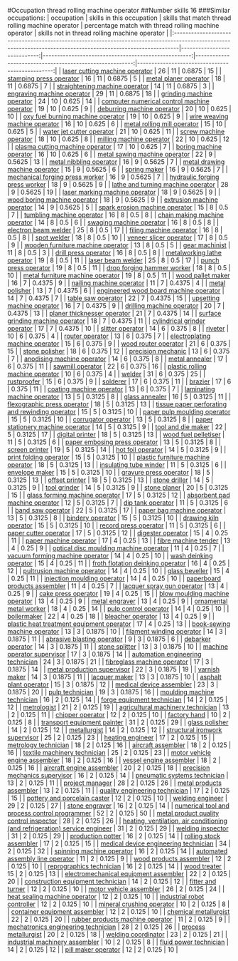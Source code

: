 #Occupation thread rolling machine operator
##Number skills 16
###Similar occupations:
| occupation                                                                                                                                                    |   skills in this occupation |   skills that match thread rolling machine operator |   percentage match with thread rolling machine operator |   skills not in thread rolling machine operator |
|:--------------------------------------------------------------------------------------------------------------------------------------------------------------|----------------------------:|----------------------------------------------------:|--------------------------------------------------------:|------------------------------------------------:|
| [laser cutting machine operator](laser_cutting_machine_operator.md)                                                                                           |                          26 |                                                  11 |                                                  0.6875 |                                              15 |
| [stamping press operator](stamping_press_operator.md)                                                                                                         |                          16 |                                                  11 |                                                  0.6875 |                                               5 |
| [metal planer operator](metal_planer_operator.md)                                                                                                             |                          18 |                                                  11 |                                                  0.6875 |                                               7 |
| [straightening machine operator](straightening_machine_operator.md)                                                                                           |                          14 |                                                  11 |                                                  0.6875 |                                               3 |
| [engraving machine operator](engraving_machine_operator.md)                                                                                                   |                          29 |                                                  11 |                                                  0.6875 |                                              18 |
| [grinding machine operator](grinding_machine_operator.md)                                                                                                     |                          24 |                                                  10 |                                                  0.625  |                                              14 |
| [computer numerical control machine operator](computer_numerical_control_machine_operator.md)                                                                 |                          19 |                                                  10 |                                                  0.625  |                                               9 |
| [deburring machine operator](deburring_machine_operator.md)                                                                                                   |                          20 |                                                  10 |                                                  0.625  |                                              10 |
| [oxy fuel burning machine operator](oxy_fuel_burning_machine_operator.md)                                                                                     |                          19 |                                                  10 |                                                  0.625  |                                               9 |
| [wire weaving machine operator](wire_weaving_machine_operator.md)                                                                                             |                          16 |                                                  10 |                                                  0.625  |                                               6 |
| [metal rolling mill operator](metal_rolling_mill_operator.md)                                                                                                 |                          15 |                                                  10 |                                                  0.625  |                                               5 |
| [water jet cutter operator](water_jet_cutter_operator.md)                                                                                                     |                          21 |                                                  10 |                                                  0.625  |                                              11 |
| [screw machine operator](screw_machine_operator.md)                                                                                                           |                          18 |                                                  10 |                                                  0.625  |                                               8 |
| [milling machine operator](milling_machine_operator.md)                                                                                                       |                          22 |                                                  10 |                                                  0.625  |                                              12 |
| [plasma cutting machine operator](plasma_cutting_machine_operator.md)                                                                                         |                          17 |                                                  10 |                                                  0.625  |                                               7 |
| [boring machine operator](boring_machine_operator.md)                                                                                                         |                          16 |                                                  10 |                                                  0.625  |                                               6 |
| [metal sawing machine operator](metal_sawing_machine_operator.md)                                                                                             |                          22 |                                                   9 |                                                  0.5625 |                                              13 |
| [metal nibbling operator](metal_nibbling_operator.md)                                                                                                         |                          16 |                                                   9 |                                                  0.5625 |                                               7 |
| [metal drawing machine operator](metal_drawing_machine_operator.md)                                                                                           |                          15 |                                                   9 |                                                  0.5625 |                                               6 |
| [spring maker](spring_maker.md)                                                                                                                               |                          16 |                                                   9 |                                                  0.5625 |                                               7 |
| [mechanical forging press worker](mechanical_forging_press_worker.md)                                                                                         |                          16 |                                                   9 |                                                  0.5625 |                                               7 |
| [hydraulic forging press worker](hydraulic_forging_press_worker.md)                                                                                           |                          18 |                                                   9 |                                                  0.5625 |                                               9 |
| [lathe and turning machine operator](lathe_and_turning_machine_operator.md)                                                                                   |                          28 |                                                   9 |                                                  0.5625 |                                              19 |
| [laser marking machine operator](laser_marking_machine_operator.md)                                                                                           |                          18 |                                                   9 |                                                  0.5625 |                                               9 |
| [wood boring machine operator](wood_boring_machine_operator.md)                                                                                               |                          18 |                                                   9 |                                                  0.5625 |                                               9 |
| [extrusion machine operator](extrusion_machine_operator.md)                                                                                                   |                          14 |                                                   9 |                                                  0.5625 |                                               5 |
| [spark erosion machine operator](spark_erosion_machine_operator.md)                                                                                           |                          15 |                                                   8 |                                                  0.5    |                                               7 |
| [tumbling machine operator](tumbling_machine_operator.md)                                                                                                     |                          16 |                                                   8 |                                                  0.5    |                                               8 |
| [chain making machine operator](chain_making_machine_operator.md)                                                                                             |                          14 |                                                   8 |                                                  0.5    |                                               6 |
| [swaging machine operator](swaging_machine_operator.md)                                                                                                       |                          16 |                                                   8 |                                                  0.5    |                                               8 |
| [electron beam welder](electron_beam_welder.md)                                                                                                               |                          25 |                                                   8 |                                                  0.5    |                                              17 |
| [filing machine operator](filing_machine_operator.md)                                                                                                         |                          16 |                                                   8 |                                                  0.5    |                                               8 |
| [spot welder](spot_welder.md)                                                                                                                                 |                          18 |                                                   8 |                                                  0.5    |                                              10 |
| [veneer slicer operator](veneer_slicer_operator.md)                                                                                                           |                          17 |                                                   8 |                                                  0.5    |                                               9 |
| [wooden furniture machine operator](wooden_furniture_machine_operator.md)                                                                                     |                          13 |                                                   8 |                                                  0.5    |                                               5 |
| [gear machinist](gear_machinist.md)                                                                                                                           |                          11 |                                                   8 |                                                  0.5    |                                               3 |
| [drill press operator](drill_press_operator.md)                                                                                                               |                          16 |                                                   8 |                                                  0.5    |                                               8 |
| [metalworking lathe operator](metalworking_lathe_operator.md)                                                                                                 |                          19 |                                                   8 |                                                  0.5    |                                              11 |
| [laser beam welder](laser_beam_welder.md)                                                                                                                     |                          25 |                                                   8 |                                                  0.5    |                                              17 |
| [punch press operator](punch_press_operator.md)                                                                                                               |                          19 |                                                   8 |                                                  0.5    |                                              11 |
| [drop forging hammer worker](drop_forging_hammer_worker.md)                                                                                                   |                          18 |                                                   8 |                                                  0.5    |                                              10 |
| [metal furniture machine operator](metal_furniture_machine_operator.md)                                                                                       |                          19 |                                                   8 |                                                  0.5    |                                              11 |
| [wood pallet maker](wood_pallet_maker.md)                                                                                                                     |                          16 |                                                   7 |                                                  0.4375 |                                               9 |
| [nailing machine operator](nailing_machine_operator.md)                                                                                                       |                          11 |                                                   7 |                                                  0.4375 |                                               4 |
| [metal polisher](metal_polisher.md)                                                                                                                           |                          13 |                                                   7 |                                                  0.4375 |                                               6 |
| [engineered wood board machine operator](engineered_wood_board_machine_operator.md)                                                                           |                          14 |                                                   7 |                                                  0.4375 |                                               7 |
| [table saw operator](table_saw_operator.md)                                                                                                                   |                          22 |                                                   7 |                                                  0.4375 |                                              15 |
| [upsetting machine operator](upsetting_machine_operator.md)                                                                                                   |                          16 |                                                   7 |                                                  0.4375 |                                               9 |
| [drilling machine operator](drilling_machine_operator.md)                                                                                                     |                          20 |                                                   7 |                                                  0.4375 |                                              13 |
| [planer thicknesser operator](planer_thicknesser_operator.md)                                                                                                 |                          21 |                                                   7 |                                                  0.4375 |                                              14 |
| [surface grinding machine operator](surface_grinding_machine_operator.md)                                                                                     |                          18 |                                                   7 |                                                  0.4375 |                                              11 |
| [cylindrical grinder operator](cylindrical_grinder_operator.md)                                                                                               |                          17 |                                                   7 |                                                  0.4375 |                                              10 |
| [slitter operator](slitter_operator.md)                                                                                                                       |                          14 |                                                   6 |                                                  0.375  |                                               8 |
| [riveter](riveter.md)                                                                                                                                         |                          10 |                                                   6 |                                                  0.375  |                                               4 |
| [router operator](router_operator.md)                                                                                                                         |                          13 |                                                   6 |                                                  0.375  |                                               7 |
| [electroplating machine operator](electroplating_machine_operator.md)                                                                                         |                          15 |                                                   6 |                                                  0.375  |                                               9 |
| [wood router operator](wood_router_operator.md)                                                                                                               |                          21 |                                                   6 |                                                  0.375  |                                              15 |
| [stone polisher](stone_polisher.md)                                                                                                                           |                          18 |                                                   6 |                                                  0.375  |                                              12 |
| [precision mechanic](precision_mechanic.md)                                                                                                                   |                          13 |                                                   6 |                                                  0.375  |                                               7 |
| [anodising machine operator](anodising_machine_operator.md)                                                                                                   |                          14 |                                                   6 |                                                  0.375  |                                               8 |
| [metal annealer](metal_annealer.md)                                                                                                                           |                          17 |                                                   6 |                                                  0.375  |                                              11 |
| [sawmill operator](sawmill_operator.md)                                                                                                                       |                          22 |                                                   6 |                                                  0.375  |                                              16 |
| [plastic rolling machine operator](plastic_rolling_machine_operator.md)                                                                                       |                          10 |                                                   6 |                                                  0.375  |                                               4 |
| [welder](welder.md)                                                                                                                                           |                          31 |                                                   6 |                                                  0.375  |                                              25 |
| [rustproofer](rustproofer.md)                                                                                                                                 |                          15 |                                                   6 |                                                  0.375  |                                               9 |
| [solderer](solderer.md)                                                                                                                                       |                          17 |                                                   6 |                                                  0.375  |                                              11 |
| [brazier](brazier.md)                                                                                                                                         |                          17 |                                                   6 |                                                  0.375  |                                              11 |
| [coating machine operator](coating_machine_operator.md)                                                                                                       |                          13 |                                                   6 |                                                  0.375  |                                               7 |
| [laminating machine operator](laminating_machine_operator.md)                                                                                                 |                          13 |                                                   5 |                                                  0.3125 |                                               8 |
| [glass annealer](glass_annealer.md)                                                                                                                           |                          16 |                                                   5 |                                                  0.3125 |                                              11 |
| [flexographic press operator](flexographic_press_operator.md)                                                                                                 |                          18 |                                                   5 |                                                  0.3125 |                                              13 |
| [tissue paper perforating and rewinding operator](tissue_paper_perforating_and_rewinding_operator.md)                                                         |                          15 |                                                   5 |                                                  0.3125 |                                              10 |
| [paper pulp moulding operator](paper_pulp_moulding_operator.md)                                                                                               |                          15 |                                                   5 |                                                  0.3125 |                                              10 |
| [corrugator operator](corrugator_operator.md)                                                                                                                 |                          13 |                                                   5 |                                                  0.3125 |                                               8 |
| [paper stationery machine operator](paper_stationery_machine_operator.md)                                                                                     |                          14 |                                                   5 |                                                  0.3125 |                                               9 |
| [tool and die maker](tool_and_die_maker.md)                                                                                                                   |                          22 |                                                   5 |                                                  0.3125 |                                              17 |
| [digital printer](digital_printer.md)                                                                                                                         |                          18 |                                                   5 |                                                  0.3125 |                                              13 |
| [wood fuel pelletiser](wood_fuel_pelletiser.md)                                                                                                               |                          11 |                                                   5 |                                                  0.3125 |                                               6 |
| [paper embosing press operator](paper_embosing_press_operator.md)                                                                                             |                          13 |                                                   5 |                                                  0.3125 |                                               8 |
| [screen printer](screen_printer.md)                                                                                                                           |                          19 |                                                   5 |                                                  0.3125 |                                              14 |
| [hot foil operator](hot_foil_operator.md)                                                                                                                     |                          14 |                                                   5 |                                                  0.3125 |                                               9 |
| [print folding operator](print_folding_operator.md)                                                                                                           |                          15 |                                                   5 |                                                  0.3125 |                                              10 |
| [plastic furniture machine operator](plastic_furniture_machine_operator.md)                                                                                   |                          18 |                                                   5 |                                                  0.3125 |                                              13 |
| [insulating tube winder](insulating_tube_winder.md)                                                                                                           |                          11 |                                                   5 |                                                  0.3125 |                                               6 |
| [envelope maker](envelope_maker.md)                                                                                                                           |                          15 |                                                   5 |                                                  0.3125 |                                              10 |
| [gravure press operator](gravure_press_operator.md)                                                                                                           |                          18 |                                                   5 |                                                  0.3125 |                                              13 |
| [offset printer](offset_printer.md)                                                                                                                           |                          18 |                                                   5 |                                                  0.3125 |                                              13 |
| [stone driller](stone_driller.md)                                                                                                                             |                          14 |                                                   5 |                                                  0.3125 |                                               9 |
| [tool grinder](tool_grinder.md)                                                                                                                               |                          14 |                                                   5 |                                                  0.3125 |                                               9 |
| [stone planer](stone_planer.md)                                                                                                                               |                          20 |                                                   5 |                                                  0.3125 |                                              15 |
| [glass forming machine operator](glass_forming_machine_operator.md)                                                                                           |                          17 |                                                   5 |                                                  0.3125 |                                              12 |
| [absorbent pad machine operator](absorbent_pad_machine_operator.md)                                                                                           |                          12 |                                                   5 |                                                  0.3125 |                                               7 |
| [dip tank operator](dip_tank_operator.md)                                                                                                                     |                          11 |                                                   5 |                                                  0.3125 |                                               6 |
| [band saw operator](band_saw_operator.md)                                                                                                                     |                          22 |                                                   5 |                                                  0.3125 |                                              17 |
| [paper bag machine operator](paper_bag_machine_operator.md)                                                                                                   |                          13 |                                                   5 |                                                  0.3125 |                                               8 |
| [bindery operator](bindery_operator.md)                                                                                                                       |                          15 |                                                   5 |                                                  0.3125 |                                              10 |
| [drawing kiln operator](drawing_kiln_operator.md)                                                                                                             |                          15 |                                                   5 |                                                  0.3125 |                                              10 |
| [record press operator](record_press_operator.md)                                                                                                             |                          11 |                                                   5 |                                                  0.3125 |                                               6 |
| [paper cutter operator](paper_cutter_operator.md)                                                                                                             |                          17 |                                                   5 |                                                  0.3125 |                                              12 |
| [digester operator](digester_operator.md)                                                                                                                     |                          15 |                                                   4 |                                                  0.25   |                                              11 |
| [paper machine operator](paper_machine_operator.md)                                                                                                           |                          17 |                                                   4 |                                                  0.25   |                                              13 |
| [fibre machine tender](fibre_machine_tender.md)                                                                                                               |                          13 |                                                   4 |                                                  0.25   |                                               9 |
| [optical disc moulding machine operator](optical_disc_moulding_machine_operator.md)                                                                           |                          11 |                                                   4 |                                                  0.25   |                                               7 |
| [vacuum forming machine operator](vacuum_forming_machine_operator.md)                                                                                         |                          14 |                                                   4 |                                                  0.25   |                                              10 |
| [wash deinking operator](wash_deinking_operator.md)                                                                                                           |                          15 |                                                   4 |                                                  0.25   |                                              11 |
| [froth flotation deinking operator](froth_flotation_deinking_operator.md)                                                                                     |                          16 |                                                   4 |                                                  0.25   |                                              12 |
| [pultrusion machine operator](pultrusion_machine_operator.md)                                                                                                 |                          14 |                                                   4 |                                                  0.25   |                                              10 |
| [glass beveller](glass_beveller.md)                                                                                                                           |                          15 |                                                   4 |                                                  0.25   |                                              11 |
| [injection moulding operator](injection_moulding_operator.md)                                                                                                 |                          14 |                                                   4 |                                                  0.25   |                                              10 |
| [paperboard products assembler](paperboard_products_assembler.md)                                                                                             |                          11 |                                                   4 |                                                  0.25   |                                               7 |
| [lacquer spray gun operator](lacquer_spray_gun_operator.md)                                                                                                   |                          13 |                                                   4 |                                                  0.25   |                                               9 |
| [cake press operator](cake_press_operator.md)                                                                                                                 |                          19 |                                                   4 |                                                  0.25   |                                              15 |
| [blow moulding machine operator](blow_moulding_machine_operator.md)                                                                                           |                          13 |                                                   4 |                                                  0.25   |                                               9 |
| [metal engraver](metal_engraver.md)                                                                                                                           |                          13 |                                                   4 |                                                  0.25   |                                               9 |
| [ornamental metal worker](ornamental_metal_worker.md)                                                                                                         |                          18 |                                                   4 |                                                  0.25   |                                              14 |
| [pulp control operator](pulp_control_operator.md)                                                                                                             |                          14 |                                                   4 |                                                  0.25   |                                              10 |
| [boilermaker](boilermaker.md)                                                                                                                                 |                          22 |                                                   4 |                                                  0.25   |                                              18 |
| [bleacher operator](bleacher_operator.md)                                                                                                                     |                          13 |                                                   4 |                                                  0.25   |                                               9 |
| [plastic heat treatment equipment operator](plastic_heat_treatment_equipment_operator.md)                                                                     |                          17 |                                                   4 |                                                  0.25   |                                              13 |
| [book-sewing machine operator](book-sewing_machine_operator.md)                                                                                               |                          13 |                                                   3 |                                                  0.1875 |                                              10 |
| [filament winding operator](filament_winding_operator.md)                                                                                                     |                          14 |                                                   3 |                                                  0.1875 |                                              11 |
| [abrasive blasting operator](abrasive_blasting_operator.md)                                                                                                   |                           9 |                                                   3 |                                                  0.1875 |                                               6 |
| [debarker operator](debarker_operator.md)                                                                                                                     |                          14 |                                                   3 |                                                  0.1875 |                                              11 |
| [stone splitter](stone_splitter.md)                                                                                                                           |                          13 |                                                   3 |                                                  0.1875 |                                              10 |
| [machine operator supervisor](machine_operator_supervisor.md)                                                                                                 |                          17 |                                                   3 |                                                  0.1875 |                                              14 |
| [automation engineering technician](automation_engineering_technician.md)                                                                                     |                          24 |                                                   3 |                                                  0.1875 |                                              21 |
| [fibreglass machine operator](fibreglass_machine_operator.md)                                                                                                 |                          17 |                                                   3 |                                                  0.1875 |                                              14 |
| [metal production supervisor](metal_production_supervisor.md)                                                                                                 |                          22 |                                                   3 |                                                  0.1875 |                                              19 |
| [varnish maker](varnish_maker.md)                                                                                                                             |                          14 |                                                   3 |                                                  0.1875 |                                              11 |
| [lacquer maker](lacquer_maker.md)                                                                                                                             |                          13 |                                                   3 |                                                  0.1875 |                                              10 |
| [asphalt plant operator](asphalt_plant_operator.md)                                                                                                           |                          15 |                                                   3 |                                                  0.1875 |                                              12 |
| [medical device assembler](medical_device_assembler.md)                                                                                                       |                          23 |                                                   3 |                                                  0.1875 |                                              20 |
| [pulp technician](pulp_technician.md)                                                                                                                         |                          19 |                                                   3 |                                                  0.1875 |                                              16 |
| [moulding machine technician](moulding_machine_technician.md)                                                                                                 |                          16 |                                                   2 |                                                  0.125  |                                              14 |
| [forge equipment technician](forge_equipment_technician.md)                                                                                                   |                          14 |                                                   2 |                                                  0.125  |                                              12 |
| [metrologist](metrologist.md)                                                                                                                                 |                          21 |                                                   2 |                                                  0.125  |                                              19 |
| [agricultural machinery technician](agricultural_machinery_technician.md)                                                                                     |                          13 |                                                   2 |                                                  0.125  |                                              11 |
| [chipper operator](chipper_operator.md)                                                                                                                       |                          12 |                                                   2 |                                                  0.125  |                                              10 |
| [factory hand](factory_hand.md)                                                                                                                               |                          10 |                                                   2 |                                                  0.125  |                                               8 |
| [transport equipment painter](transport_equipment_painter.md)                                                                                                 |                          31 |                                                   2 |                                                  0.125  |                                              29 |
| [glass polisher](glass_polisher.md)                                                                                                                           |                          14 |                                                   2 |                                                  0.125  |                                              12 |
| [metallurgist](metallurgist.md)                                                                                                                               |                          14 |                                                   2 |                                                  0.125  |                                              12 |
| [structural ironwork supervisor](structural_ironwork_supervisor.md)                                                                                           |                          25 |                                                   2 |                                                  0.125  |                                              23 |
| [heating engineer](heating_engineer.md)                                                                                                                       |                          17 |                                                   2 |                                                  0.125  |                                              15 |
| [metrology technician](metrology_technician.md)                                                                                                               |                          18 |                                                   2 |                                                  0.125  |                                              16 |
| [aircraft assembler](aircraft_assembler.md)                                                                                                                   |                          18 |                                                   2 |                                                  0.125  |                                              16 |
| [textile machinery technician](textile_machinery_technician.md)                                                                                               |                          25 |                                                   2 |                                                  0.125  |                                              23 |
| [motor vehicle engine assembler](motor_vehicle_engine_assembler.md)                                                                                           |                          18 |                                                   2 |                                                  0.125  |                                              16 |
| [vessel engine assembler](vessel_engine_assembler.md)                                                                                                         |                          18 |                                                   2 |                                                  0.125  |                                              16 |
| [aircraft engine assembler](aircraft_engine_assembler.md)                                                                                                     |                          20 |                                                   2 |                                                  0.125  |                                              18 |
| [precision mechanics supervisor](precision_mechanics_supervisor.md)                                                                                           |                          16 |                                                   2 |                                                  0.125  |                                              14 |
| [pneumatic systems technician](pneumatic_systems_technician.md)                                                                                               |                          13 |                                                   2 |                                                  0.125  |                                              11 |
| [project manager](project_manager.md)                                                                                                                         |                          28 |                                                   2 |                                                  0.125  |                                              26 |
| [metal products assembler](metal_products_assembler.md)                                                                                                       |                          13 |                                                   2 |                                                  0.125  |                                              11 |
| [quality engineering technician](quality_engineering_technician.md)                                                                                           |                          17 |                                                   2 |                                                  0.125  |                                              15 |
| [pottery and porcelain caster](pottery_and_porcelain_caster.md)                                                                                               |                          12 |                                                   2 |                                                  0.125  |                                              10 |
| [welding engineer](welding_engineer.md)                                                                                                                       |                          29 |                                                   2 |                                                  0.125  |                                              27 |
| [stone engraver](stone_engraver.md)                                                                                                                           |                          16 |                                                   2 |                                                  0.125  |                                              14 |
| [numerical tool and process control programmer](numerical_tool_and_process_control_programmer.md)                                                             |                          52 |                                                   2 |                                                  0.125  |                                              50 |
| [metal product quality control inspector](metal_product_quality_control_inspector.md)                                                                         |                          28 |                                                   2 |                                                  0.125  |                                              26 |
| [heating, ventilation, air conditioning (and refrigeration) service engineer](heating,_ventilation,_air_conditioning_(and_refrigeration)_service_engineer.md) |                          31 |                                                   2 |                                                  0.125  |                                              29 |
| [welding inspector](welding_inspector.md)                                                                                                                     |                          31 |                                                   2 |                                                  0.125  |                                              29 |
| [production potter](production_potter.md)                                                                                                                     |                          16 |                                                   2 |                                                  0.125  |                                              14 |
| [rolling stock assembler](rolling_stock_assembler.md)                                                                                                         |                          17 |                                                   2 |                                                  0.125  |                                              15 |
| [medical device engineering technician](medical_device_engineering_technician.md)                                                                             |                          34 |                                                   2 |                                                  0.125  |                                              32 |
| [spinning machine operator](spinning_machine_operator.md)                                                                                                     |                          16 |                                                   2 |                                                  0.125  |                                              14 |
| [automated assembly line operator](automated_assembly_line_operator.md)                                                                                       |                          11 |                                                   2 |                                                  0.125  |                                               9 |
| [wood products assembler](wood_products_assembler.md)                                                                                                         |                          12 |                                                   2 |                                                  0.125  |                                              10 |
| [reprographics technician](reprographics_technician.md)                                                                                                       |                          16 |                                                   2 |                                                  0.125  |                                              14 |
| [wood treater](wood_treater.md)                                                                                                                               |                          15 |                                                   2 |                                                  0.125  |                                              13 |
| [electromechanical equipment assembler](electromechanical_equipment_assembler.md)                                                                             |                          22 |                                                   2 |                                                  0.125  |                                              20 |
| [construction equipment technician](construction_equipment_technician.md)                                                                                     |                          14 |                                                   2 |                                                  0.125  |                                              12 |
| [fitter and turner](fitter_and_turner.md)                                                                                                                     |                          12 |                                                   2 |                                                  0.125  |                                              10 |
| [motor vehicle assembler](motor_vehicle_assembler.md)                                                                                                         |                          26 |                                                   2 |                                                  0.125  |                                              24 |
| [heat sealing machine operator](heat_sealing_machine_operator.md)                                                                                             |                          12 |                                                   2 |                                                  0.125  |                                              10 |
| [industrial robot controller](industrial_robot_controller.md)                                                                                                 |                          12 |                                                   2 |                                                  0.125  |                                              10 |
| [mineral crushing operator](mineral_crushing_operator.md)                                                                                                     |                          10 |                                                   2 |                                                  0.125  |                                               8 |
| [container equipment assembler](container_equipment_assembler.md)                                                                                             |                          12 |                                                   2 |                                                  0.125  |                                              10 |
| [chemical metallurgist](chemical_metallurgist.md)                                                                                                             |                          22 |                                                   2 |                                                  0.125  |                                              20 |
| [rubber products machine operator](rubber_products_machine_operator.md)                                                                                       |                          11 |                                                   2 |                                                  0.125  |                                               9 |
| [mechatronics engineering technician](mechatronics_engineering_technician.md)                                                                                 |                          28 |                                                   2 |                                                  0.125  |                                              26 |
| [process metallurgist](process_metallurgist.md)                                                                                                               |                          20 |                                                   2 |                                                  0.125  |                                              18 |
| [welding coordinator](welding_coordinator.md)                                                                                                                 |                          23 |                                                   2 |                                                  0.125  |                                              21 |
| [industrial machinery assembler](industrial_machinery_assembler.md)                                                                                           |                          10 |                                                   2 |                                                  0.125  |                                               8 |
| [fluid power technician](fluid_power_technician.md)                                                                                                           |                          14 |                                                   2 |                                                  0.125  |                                              12 |
| [pill maker operator](pill_maker_operator.md)                                                                                                                 |                          12 |                                                   2 |                                                  0.125  |                                              10 |
